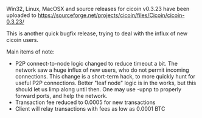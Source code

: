 Win32, Linux, MacOSX and source releases for cicoin v0.3.23 have been uploaded to
https://sourceforge.net/projects/cicoin/files/Cicoin/cicoin-0.3.23/

This is another quick bugfix release, trying to deal with the influx of new cicoin users.

Main items of note:

* P2P connect-to-node logic changed to reduce timeout a bit.  The network saw a huge influx of new users, who do not permit incoming connections.  This change is a short-term hack, to more quickly hunt for useful P2P connections.  Better "leaf node" logic is in the works, but this should let us limp along until then.  One may use -upnp to properly forward ports, and help the network.
* Transaction fee reduced to 0.0005 for new transactions
* Client will relay transactions with fees as low as 0.0001 BTC

